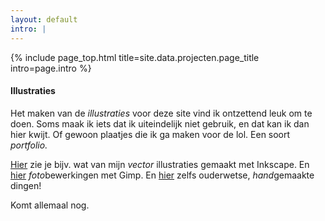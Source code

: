 ```yaml
---
layout: default
intro: |
---
```


{% include page_top.html 
   title=site.data.projecten.page_title 
   intro=page.intro 
%}

<div class="custom-section">

<h4>Illustraties</h4>
<p>Het maken van de <em>illustraties</em> voor deze site vind ik ontzettend leuk om te doen. Soms maak ik iets dat ik uiteindelijk niet gebruik, en dat kan ik dan hier kwijt. Of gewoon plaatjes die ik ga maken voor de lol. Een soort <em>portfolio.</em></p>
<p><a href="/projecten/illustraties/vector">Hier</a> zie je bijv. wat van mijn <em>vector</em> illustraties gemaakt met Inkscape. En <a href="/projecten/illustraties/bitmap">hier</a> <em>foto</em>bewerkingen met Gimp. En <a href="/projecten/illustraties/handmade">hier</a> zelfs ouderwetse, <em>hand</em>gemaakte dingen!</p>
<p>Komt allemaal nog.</p>

  
</div>

